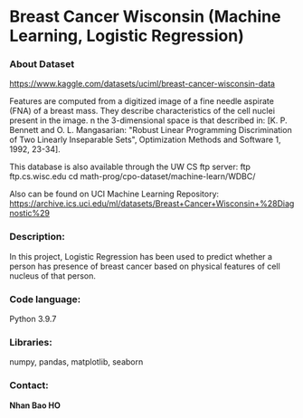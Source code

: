 # Breast Cancer Wisconsin (Machine Learning, Logistic Regression)

### About Dataset
https://www.kaggle.com/datasets/uciml/breast-cancer-wisconsin-data
   
Features are computed from a digitized image of a fine needle aspirate (FNA) of a breast mass. They describe characteristics of the cell nuclei present in the image.
   n the 3-dimensional space is that described in: [K. P. Bennett and O. L. Mangasarian: "Robust Linear Programming Discrimination of Two Linearly Inseparable Sets", Optimization Methods and Software 1, 1992, 23-34].

   This database is also available through the UW CS ftp server:
   ftp ftp.cs.wisc.edu
   cd math-prog/cpo-dataset/machine-learn/WDBC/

Also can be found on UCI Machine Learning Repository: https://archive.ics.uci.edu/ml/datasets/Breast+Cancer+Wisconsin+%28Diagnostic%29
   ### Description:
   In this project, Logistic Regression has been used to predict whether a person has presence of breast cancer based on physical features of cell nucleus of that person.
   
   ### Code language:
   Python 3.9.7

### Libraries:
numpy, pandas, matplotlib, seaborn

### Contact:
<strong>Nhan Bao HO<strong>
